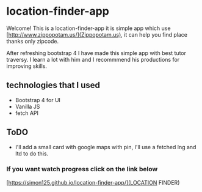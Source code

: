 # location-finder-app

Welcome! This is a location-finder-app it is simple app which use [http://www.zippopotam.us/](Zippopotam.us),
it can help you find place thanks only zipcode.

After refreshing bootstrap 4 I have made this simple app with best tutor traversy. I learn a lot with him and I recommmend his productions for improving skills. 

## technologies that I used

- Bootstrap 4 for UI
- Vanilla JS
- fetch API

## ToDO

- I'll add a small card with google maps with pin, I'll use a fetched lng and ltd to do this.

### If you want watch progress click on the link below 

[https://simon125.github.io/location-finder-app/](LOCATION FINDER)